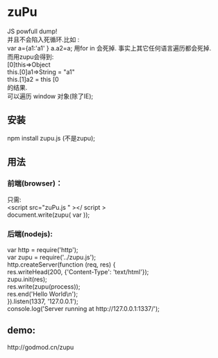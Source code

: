 zuPu
====

JS powfull dump!<br/>
并且不会陷入死循环.比如 : <br/>
var a={a1:'a1' }
a.a2=a; 
用for in 会死掉. 事实上其它任何语言遍历都会死掉.<br/>
而用zupu会得到: <br/>
[0]this=>Object <br/>
   this.[0]a1=>String = "a1" <br/>
   this.[1]a2 = this [0 <br/>
的结果.<br/>
可以遍历 window 对象(除了IE);
<h2>安装</h2>
npm install zupu.js (不是zupu);
<h2>用法</h2>
<h3>前端(browser)：</h3>
只需:<br/>
&lt;script src="zuPu.js " &gt;&lt;/ script &gt;<br/>
document.write(zupu( var ));<br/>

<h3>后端(nodejs): </h3>
var http = require('http');<br/>
var zupu = require('../zupu.js');<br/>
http.createServer(function (req, res) {<br/>
  res.writeHead(200, {'Content-Type': 'text/html'});<br/>
  zupu.init(res);<br/>
  res.write(zupu(process));<br/>
  res.end('Hello World\n');<br/>
}).listen(1337, '127.0.0.1');<br/>
console.log('Server running at http://127.0.0.1:1337/');<br/>

<h2>demo:</h2>
http://godmod.cn/zupu
